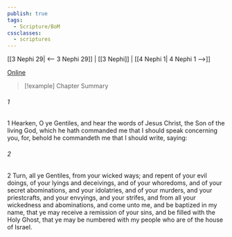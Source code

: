 ```yaml
---
publish: true
tags:
  - Scripture/BoM
cssclasses:
  - scriptures
---
```

[[3 Nephi 29| <-- 3 Nephi 29]] | [[3 Nephi]] | [[4 Nephi 1| 4 Nephi 1 -->]]

[Online](https://churchofjesuschrist.org/study/scriptures/bofm/3-ne/30?lang=eng)

>[!example] Chapter Summary
>
###### 1
1 Hearken, O ye Gentiles, and hear the words of Jesus Christ, the Son of the living God, which he hath commanded me that I should speak concerning you, for, behold he commandeth me that I should write, saying:
###### 2
2 Turn, all ye Gentiles, from your wicked ways; and repent of your evil doings, of your lyings and deceivings, and of your whoredoms, and of your secret abominations, and your idolatries, and of your murders, and your priestcrafts, and your envyings, and your strifes, and from all your wickedness and abominations, and come unto me, and be baptized in my name, that ye may receive a remission of your sins, and be filled with the Holy Ghost, that ye may be numbered with my people who are of the house of Israel.



